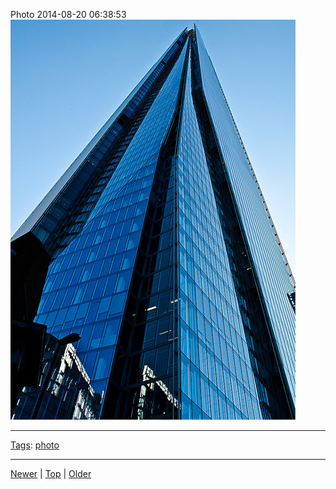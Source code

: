 <!--
title: Photo 2014-08-20 06
date: 2020-06-28T14:55:35.536Z
tags: photo
-->








Photo 2014-08-20 06:38:53
![](95262601587-0.jpg)

<!--BOTTOM-POST-NAVIGATION-->
---

[Tags](tags.md): [photo](tag-photo.md)

---

[Newer](95111041717.md) | [Top](index.md) | [Older](95293540682.md)
